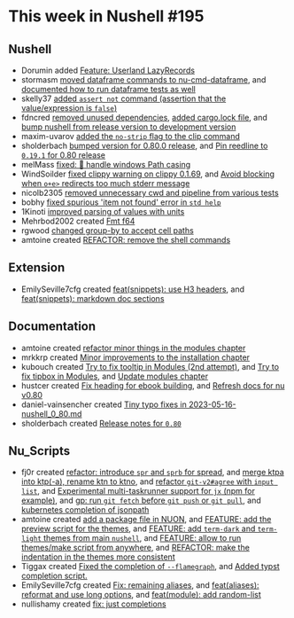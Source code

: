 # This week in Nushell #195

## Nushell

- Dorumin added [Feature: Userland LazyRecords](https://github.com/nushell/nushell/pull/8332)
- stormasm [moved dataframe commands to nu-cmd-dataframe](https://github.com/nushell/nushell/pull/9241), and [documented how to run dataframe tests as well](https://github.com/nushell/nushell/pull/9188)
- skelly37 [added `assert not` command (assertion that the value/expression is `false`)](https://github.com/nushell/nushell/pull/9235)
- fdncred [removed unused dependencies](https://github.com/nushell/nushell/pull/9230), [added cargo.lock file](https://github.com/nushell/nushell/pull/9223), and [bump nushell from release version to development version](https://github.com/nushell/nushell/pull/9215)
- maxim-uvarov [added the `no-strip` flag to the clip command](https://github.com/nushell/nushell/pull/9216)
- sholderbach [bumped version for 0.80.0 release](https://github.com/nushell/nushell/pull/9212), and [Pin reedline to `0.19.1` for 0.80 release](https://github.com/nushell/nushell/pull/9211)
- melMass [fixed: 🐛 handle windows Path casing](https://github.com/nushell/nushell/pull/9210)
- WindSoilder [fixed clippy warning on clippy 0.1.69](https://github.com/nushell/nushell/pull/9204), and [Avoid blocking when `o+e>` redirects too much stderr message](https://github.com/nushell/nushell/pull/8784)
- nicolb2305 [removed unnecessary cwd and pipeline from various tests ](https://github.com/nushell/nushell/pull/9202)
- bobhy [fixed spurious 'item not found' error in `std help`](https://github.com/nushell/nushell/pull/9197)
- 1Kinoti [improved parsing of values with units](https://github.com/nushell/nushell/pull/9190)
- Mehrbod2002 created [Fmt f64](https://github.com/nushell/nushell/pull/9142)
- rgwood [changed group-by to accept cell paths](https://github.com/nushell/nushell/pull/9020)
- amtoine created [REFACTOR: remove the shell commands](https://github.com/nushell/nushell/pull/8415)

## Extension

- EmilySeville7cfg created [feat(snippets): use H3 headers](https://github.com/nushell/vscode-nushell-lang/pull/128), and [feat(snippets): markdown doc sections](https://github.com/nushell/vscode-nushell-lang/pull/127)

## Documentation

- amtoine created [refactor minor things in the modules chapter](https://github.com/nushell/nushell.github.io/pull/915)
- mrkkrp created [Minor improvements to the installation chapter](https://github.com/nushell/nushell.github.io/pull/914)
- kubouch created [Try to fix tooltip in Modules (2nd attempt)](https://github.com/nushell/nushell.github.io/pull/913), and [Try to fix tipbox in Modules](https://github.com/nushell/nushell.github.io/pull/912), and [Update modules chapter](https://github.com/nushell/nushell.github.io/pull/908)
- hustcer created [Fix heading for ebook building](https://github.com/nushell/nushell.github.io/pull/911), and [Refresh docs for nu v0.80](https://github.com/nushell/nushell.github.io/pull/909)
- daniel-vainsencher created [Tiny typo fixes in 2023-05-16-nushell_0_80.md](https://github.com/nushell/nushell.github.io/pull/910)
- sholderbach created [Release notes for `0.80`](https://github.com/nushell/nushell.github.io/pull/890)

## Nu_Scripts

- fj0r created [refactor: introduce `spr` and `sprb` for spread](https://github.com/nushell/nu_scripts/pull/504), and [merge ktpa into ktp(-a), rename ktn to ktno](https://github.com/nushell/nu_scripts/pull/497), and [refactor `git-v2#agree` with `input list`](https://github.com/nushell/nu_scripts/pull/496), and [Experimental multi-taskrunner support for `jx` (npm for example)](https://github.com/nushell/nu_scripts/pull/492), and [gp: run `git fetch` before `git push` or `git pull`](https://github.com/nushell/nu_scripts/pull/490), and [kubernetes completion of jsonpath](https://github.com/nushell/nu_scripts/pull/487)
- amtoine created [add a package file in NUON](https://github.com/nushell/nu_scripts/pull/503), and [FEATURE: add the preview script for the themes](https://github.com/nushell/nu_scripts/pull/501), and [FEATURE: add `term-dark` and `term-light` themes from main `nushell`](https://github.com/nushell/nu_scripts/pull/500), and [FEATURE: allow to run themes/make script from anywhere](https://github.com/nushell/nu_scripts/pull/499), and [REFACTOR: make the indentation in the themes more consistent](https://github.com/nushell/nu_scripts/pull/498)
- Tiggax created [Fixed the completion of `--flamegraph`](https://github.com/nushell/nu_scripts/pull/502), and [Added typst completion script.](https://github.com/nushell/nu_scripts/pull/494)
- EmilySeville7cfg created [Fix: remaining aliases](https://github.com/nushell/nu_scripts/pull/495), and [feat(aliases): reformat and use long options](https://github.com/nushell/nu_scripts/pull/489), and [feat(module): add random-list](https://github.com/nushell/nu_scripts/pull/488)
- nullishamy created [fix: just completions](https://github.com/nushell/nu_scripts/pull/491)
